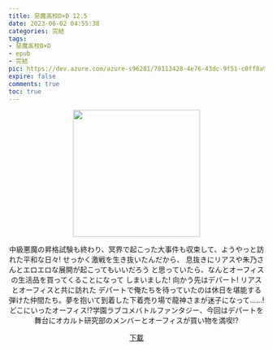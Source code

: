```yaml
---
title: 惡魔高校D×D 12.5
date: 2023-06-02 04:55:38
categories: 完結
tags:
- 惡魔高校D×D
- epub
- 完結
pic: https://dev.azure.com/azure-s96281/78113428-4e76-43dc-9f51-c0ff8a913055/_apis/git/repositories/a379171b-de46-4c10-9b0d-00da23959885/items?path=/Epub%20Cover/%E6%83%A1%E9%AD%94%E9%AB%98%E6%A0%A1D%C3%97D-12.5.jpg&versionDescriptor%5BversionOptions%5D=0&versionDescriptor%5BversionType%5D=0&versionDescriptor%5Bversion%5D=main&resolveLfs=true&%24format=octetStream&api-version=5.0
expire: false
comments: true
toc: true
---
```


<div style="text-align:center" class="kratos-post-content">

<img width="250px" src="https://dev.azure.com/azure-s96281/78113428-4e76-43dc-9f51-c0ff8a913055/_apis/git/repositories/a379171b-de46-4c10-9b0d-00da23959885/items?path=/Epub%20Cover/%E6%83%A1%E9%AD%94%E9%AB%98%E6%A0%A1D%C3%97D-12.5.jpg&versionDescriptor%5BversionOptions%5D=0&versionDescriptor%5BversionType%5D=0&versionDescriptor%5Bversion%5D=main&resolveLfs=true&%24format=octetStream&api-version=5.0">

<p>
中級悪魔の昇格試験も終わり、冥界で起こった大事件も収束して、ようやっと訪れた平和な日々! せっかく激戦を生き抜いたんだから、 息抜きにリアスや朱乃さんとエロエロな展開が起こってもいいだろう と思っていたら、なんとオーフィスの生活品を買ってくることになって しまいました! 向かう先はデパート! リアスとオーフィスと共に訪れた デパートで俺たちを待っていたのは休日を堪能する弾けた仲間たち。夢を抱いて到着した下着売り場で龍神さまが迷子になって......!どこにいったオーフィス!?学園ラブコメバトルファンタジー、今回はデパートを舞台にオカルト研究部のメンバーとオーフィスが買い物を満喫!?
</p>

<p>
<a href="https://epubdatabase.azurewebsites.net/EBOOKS/EPUB/完結/惡魔高校D×D/惡魔高校D×D/12.5%E6%83%A1%E9%AD%94%E9%AB%98%E6%A0%A1D%C3%97D.epub?download=1">下載</a>
</p>

</div>

